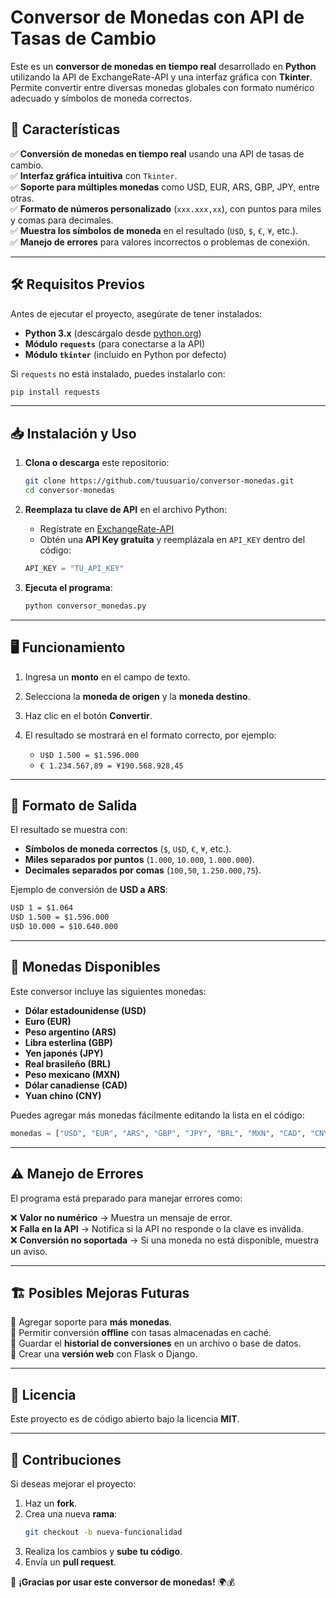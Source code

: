 # Conversor de Monedas con API de Tasas de Cambio

Este es un **conversor de monedas en tiempo real** desarrollado en **Python** utilizando la API de ExchangeRate-API y una interfaz gráfica con **Tkinter**. Permite convertir entre diversas monedas globales con formato numérico adecuado y símbolos de moneda correctos.

## 🚀 Características

✅ **Conversión de monedas en tiempo real** usando una API de tasas de cambio.  
✅ **Interfaz gráfica intuitiva** con `Tkinter`.  
✅ **Soporte para múltiples monedas** como USD, EUR, ARS, GBP, JPY, entre otras.  
✅ **Formato de números personalizado** (`xxx.xxx,xx`), con puntos para miles y comas para decimales.  
✅ **Muestra los símbolos de moneda** en el resultado (`U$D`, `$`, `€`, `¥`, etc.).  
✅ **Manejo de errores** para valores incorrectos o problemas de conexión.  

---

## 🛠️ **Requisitos Previos**

Antes de ejecutar el proyecto, asegúrate de tener instalados:

- **Python 3.x** (descárgalo desde [python.org](https://www.python.org/downloads/))
- **Módulo `requests`** (para conectarse a la API)
- **Módulo `tkinter`** (incluido en Python por defecto)

Si `requests` no está instalado, puedes instalarlo con:

```bash
pip install requests
```

---

## 📥 **Instalación y Uso**

1. **Clona o descarga** este repositorio:

   ```bash
   git clone https://github.com/tuusuario/conversor-monedas.git
   cd conversor-monedas
   ```

2. **Reemplaza tu clave de API** en el archivo Python:

   - Regístrate en [ExchangeRate-API](https://www.exchangerate-api.com/)
   - Obtén una **API Key gratuita** y reemplázala en `API_KEY` dentro del código:

   ```python
   API_KEY = "TU_API_KEY"
   ```

3. **Ejecuta el programa**:

   ```bash
   python conversor_monedas.py
   ```

---

## 🖥️ **Funcionamiento**

1. Ingresa un **monto** en el campo de texto.
2. Selecciona la **moneda de origen** y la **moneda destino**.
3. Haz clic en el botón **Convertir**.
4. El resultado se mostrará en el formato correcto, por ejemplo:

   - `U$D 1.500 = $1.596.000`
   - `€ 1.234.567,89 = ¥190.568.928,45`

---

## 🔄 **Formato de Salida**
El resultado se muestra con:

- **Símbolos de moneda correctos** (`$`, `U$D`, `€`, `¥`, etc.).
- **Miles separados por puntos** (`1.000`, `10.000`, `1.000.000`).
- **Decimales separados por comas** (`100,50`, `1.250.000,75`).

Ejemplo de conversión de **USD a ARS**:

```txt
U$D 1 = $1.064
U$D 1.500 = $1.596.000
U$D 10.000 = $10.640.000
```

---

## 📌 **Monedas Disponibles**

Este conversor incluye las siguientes monedas:

- **Dólar estadounidense (USD)**
- **Euro (EUR)**
- **Peso argentino (ARS)**
- **Libra esterlina (GBP)**
- **Yen japonés (JPY)**
- **Real brasileño (BRL)**
- **Peso mexicano (MXN)**
- **Dólar canadiense (CAD)**
- **Yuan chino (CNY)**

Puedes agregar más monedas fácilmente editando la lista en el código:

```python
monedas = ["USD", "EUR", "ARS", "GBP", "JPY", "BRL", "MXN", "CAD", "CNY"]
```

---

## ⚠️ **Manejo de Errores**

El programa está preparado para manejar errores como:

❌ **Valor no numérico** → Muestra un mensaje de error.  
❌ **Falla en la API** → Notifica si la API no responde o la clave es inválida.  
❌ **Conversión no soportada** → Si una moneda no está disponible, muestra un aviso.  

---

## 🏗️ **Posibles Mejoras Futuras**

🔹 Agregar soporte para **más monedas**.  
🔹 Permitir conversión **offline** con tasas almacenadas en caché.  
🔹 Guardar el **historial de conversiones** en un archivo o base de datos.  
🔹 Crear una **versión web** con Flask o Django.  

---

## 📝 **Licencia**
Este proyecto es de código abierto bajo la licencia **MIT**.

---

## 🤝 **Contribuciones**
Si deseas mejorar el proyecto:

1. Haz un **fork**.
2. Crea una nueva **rama**:  
   ```bash
   git checkout -b nueva-funcionalidad
   ```
3. Realiza los cambios y **sube tu código**.  
4. Envía un **pull request**.

🚀 **¡Gracias por usar este conversor de monedas!** 🌍💰  
